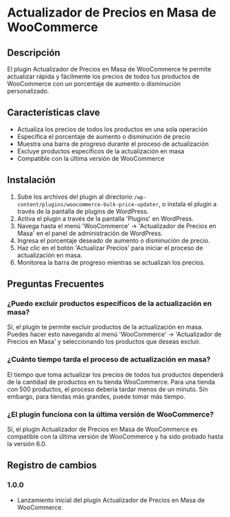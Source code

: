 # Actualizador de Precios en Masa de WooCommerce

## Descripción

El plugin Actualizador de Precios en Masa de WooCommerce te permite actualizar rápida y fácilmente los precios de todos tus productos de WooCommerce con un porcentaje de aumento o disminución personalizado.

## Características clave

- Actualiza los precios de todos los productos en una sola operación
- Especifica el porcentaje de aumento o disminución de precio
- Muestra una barra de progreso durante el proceso de actualización
- Excluye productos específicos de la actualización en masa
- Compatible con la última versión de WooCommerce

## Instalación

1. Sube los archivos del plugin al directorio `/wp-content/plugins/woocommerce-bulk-price-updater`, o instala el plugin a través de la pantalla de plugins de WordPress.
2. Activa el plugin a través de la pantalla 'Plugins' en WordPress.
3. Navega hasta el menú 'WooCommerce' -> 'Actualizador de Precios en Masa' en el panel de administración de WordPress.
4. Ingresa el porcentaje deseado de aumento o disminución de precio.
5. Haz clic en el botón 'Actualizar Precios' para iniciar el proceso de actualización en masa.
6. Monitorea la barra de progreso mientras se actualizan los precios.

## Preguntas Frecuentes

### ¿Puedo excluir productos específicos de la actualización en masa?

Sí, el plugin te permite excluir productos de la actualización en masa. Puedes hacer esto navegando al menú 'WooCommerce' -> 'Actualizador de Precios en Masa' y seleccionando los productos que deseas excluir.

### ¿Cuánto tiempo tarda el proceso de actualización en masa?

El tiempo que toma actualizar los precios de todos tus productos dependerá de la cantidad de productos en tu tienda WooCommerce. Para una tienda con 500 productos, el proceso debería tardar menos de un minuto. Sin embargo, para tiendas más grandes, puede tomar más tiempo.

### ¿El plugin funciona con la última versión de WooCommerce?

Sí, el plugin Actualizador de Precios en Masa de WooCommerce es compatible con la última versión de WooCommerce y ha sido probado hasta la versión 6.0.

## Registro de cambios

### 1.0.0
* Lanzamiento inicial del plugin Actualizador de Precios en Masa de WooCommerce.